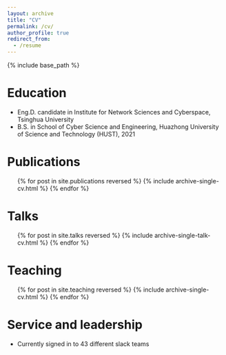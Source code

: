 ```yaml
---
layout: archive
title: "CV"
permalink: /cv/
author_profile: true
redirect_from:
  - /resume
---
```


{% include base_path %}

Education
======
* Eng.D. candidate in Institute for Network Sciences and Cyberspace, Tsinghua University
* B.S. in School of Cyber Science and Engineering, Huazhong University of Science and Technology (HUST), 2021

<!-- Work experience
======
* Spring 2024: Academic Pages Collaborator
  * Github University
  * Duties includes: Updates and improvements to template
  * Supervisor: The Users -->
  
<!-- Skills
======
* Skill 1
* Skill 3 -->

Publications
======
  <ul>{% for post in site.publications reversed %}
    {% include archive-single-cv.html %}
  {% endfor %}</ul>
  
Talks
======
  <ul>{% for post in site.talks reversed %}
    {% include archive-single-talk-cv.html  %}
  {% endfor %}</ul>
  
Teaching
======
  <ul>{% for post in site.teaching reversed %}
    {% include archive-single-cv.html %}
  {% endfor %}</ul>
  
Service and leadership
======
* Currently signed in to 43 different slack teams
